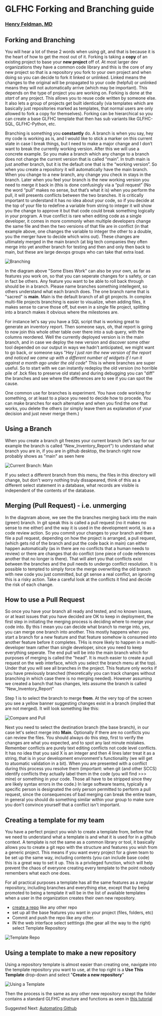 # GLFHC Forking and Branching guide

### [Henry Feldman, MD](mailto://hfeldman@glfhc.org)

## Forking and Branching

You will hear a lot of these 2 words when using git, and that is because it is the heart of how to get the most out of
it. Forking is taking a **copy** of an existing project to base your **new project** off of. At most larger dev
organizations they
have a common code library and this is the core of any new project so that is a repository you fork to your own project
and when doing so you can decide to fork it linked or unlinked. Linked means the changes to the original will be
propagated to your code (helpful) or unlinked means they will not automatically arrive (which may be important).
This depends on the type of project you are working on. Forking is done at the _start_ of any project. This allows you
to reuse code written by someone else. It also lets a group of projects get built identically (via templates which are basically
just repositories marked as templates, that normal users are only allowed to fork a copy for themselves). Forking can be hierarchical
so you can create a base GLFHC template that then has sub variants like GLFHC-SQL, GLFHC-Python, etc. 

Branching is something you **constantly** do. A branch is when you say, hey my code is working as is, and I would like
to stick a marker on this current state in case I break things, but I need to make a
major change and I don’t want to break the currently working version. After this we will use a concrete example. So you
make a branch which any change to a branch does not change the current version that is called “main”. In truth main is
just another branch, but it is the default one that is the “working version”. So when you create a repository it will
automatically have the main branch. When you change to a new branch, any change you check in stays in the branch. Later
when you feel your branch is the new working version you need to merge it back in (this is done confusingly via a “pull
request” (No the word “pull” makes no sense, but that’s what it is) when you perform the pull, it will presents
conflicts between the two branches. It is critically important to understand it has no idea about your code, so if you
decide at the top of your file to redefine a variable from string to integer it will show you the change to approve it
but that code could break something logically in your program. A true conflict is rare when editing code as a single
developer, it comes in more commonly when multiple developers change the same file and then the two versions of that
file are in conflict (in that example above, one changes the variable to integer the other to a double, you the merger
have to decide which wins out). These changes are ultimately merged in the main branch (at big tech companies they often
merge into yet another branch for testing and then and only then back to main, but these are large devops groups who can
take that extra load.

![Branching](images/branches_diagram.png "How Branches Work")

In the diagram above "Some Elses Work" can also be your own, as far as features you work on, so that you can seperate changes for s
safety, or can in fact be others. Any feature you want to be able to roll back through should be in a branch. Please name branches
something intellegent, so others understand what each branch does. The one branch name that is "sacred" is **main**. Main is the
default branch of all git projects. In complex multi-file projects branching is easier to visualize, when adding files, it makes sense
to carve those off, but even in a single file project, splitting into a branch makes it obvious where the milestones are.

For instance let's say you have a SQL script that is working great to generate an inventory report. Then someone says, oh, that report
is going to now join this whole other table over there into a sub query, with the columns reordered. Well the currently deployed version
is in the main branch, and in case we deploy the new version and discover some other tool depended on our output in ways
we hadn't anticipated, we might want to go back, or someone says "_Hey I just ran the new version of the report and noticed
we came up with a different number of widgets if I run it against a month ago under the old code_" This is where branches are 
super useful. So to start with we can instantly redeploy the old version (no horrible pile of .bck files to preserve old state) and during
debugging you can "diff" the branches and see where the differences are to see if you can spot the cause.

One common use for branches is experiment. You have code working for something, or at least to a place you need to decide how to 
procede. You can make branches for each alternative and when you find the one that works, you delete the others (or simply leave them
as explanation of your decision and just never merge them.)

## Using a Branch
When you create a branch git freezes your current branch (let's say for our example the branch is called "New_Inventory_Report") to understand what 
branch you are in, if you are in github desktop, the branch right now probably shows as "main" as seen here

![Current Branch: Main](images/main_branch.png "Current Branch")

If you select a different branch from this menu, the files in this directory will change, but don't worry nothing truly dissapeared,
think of this as a different select statement in a database, what records are visible is independent of the contents of the database.

## Merging (Pull Request) - i.e. unmerging
In the diagnram above, we see the the branches merging back into the main (green) branch. In git speak this is called a pull request (no it makes no
sense to me either) and the way it is used in the development world, is as a code review action. So you commit your changes to your 
branch and then file a pull request, depending on how the project is arranged, a pull request, (which gets rid of the branch and put the code back in 
main) can either happen automatically (as in there are no conflicts that a human needs to review) or there are changes that do conflict
(one piece of code references another that no longer is there). That will alert you that conflicts exist between the branches and the pull
needs to undergo conflict resolution. It is possible to tempted to simply force the merge overwriting the old branch with new 
code you just committed, but git sense a real conflict, an ignoring this is a risky action. Take a careful look at the conflicts
it find and decide the risk of each change.

## How to use a Pull Request
So once you have your branch all ready and tested, and no known issues, or at least issues that you have decided are OK to keep in
deployment, the first step in initiating the merging process is deciding where to merge your code into. By this I mean you can decide
what branch to merge into, yes, you can merge one branch into another. This mostly happens when you start a branch for a new feature
and that feature somehow is consumed into another feature before it completes. THis is more likely to happen in a multi-developer
team rather than single developer, since you need to keep everything seperate. The end pull will be into the main branch
which for purposes of merging is called the "head". It is much easier to create a pull request on the web interface, which you
select the branch menu at the top). Under that you will see all branches in the project. This feature only works if you have previously
branched (theoretically you can track changes without branching in which case there is no merging needed). However assuming we created
a banch that has changes, lets assume the branch is called "New_Inventory_Report"

Step 1 is to select the branch to merge **from**.
At the very top of the screen you see a yellow banner suggesting changes exist in a branch (implied that are not merged). It will look something like
this:

![Compare and Pull](images/compare_and_pull.png "Compare and Pull")

Next you need to select the destination branch (the base branch), in our case let's select merge into **Main**. Optionally if
there are no conflicts you can review the files. You should always do this step, first to verify the changes are what you expected, and to spot
any last minute mistakes. Remember conflicts are purely text editing conflicts not code level conflicts. It has no idea
that you said X is an integer and then 4 lines later treat it as a string, that is in your development environment's functionality (we will get to atuomatic validation in a bit). 
When you are presented with a conflict during this process you resolve them (important: when git (and other SCCS) identify conflicts they actually label them in the code (you will find >>> mine) or something
in your code. Those all have to be stripped since they are likely syntax errors in the code.) In large software
teams, typically a specific person is designated the only person permitted to perform a pull request, since the consequences 
of bad merging can break the entire team, in general you should do something similar within your group to make sure you don't
convince yourself that a conflict isn't important.

## Creating a template for my team
You have a perfect project you wish to create a template from, before that we need to understand what a template is and what it is used
for in a github context. A template is not the same as a common library or tool, it basically allows you to create a git repo
with the structure and features you wish from a generic project. This means if you want every project for a given team to be set up the same
way, including contents (you can include base code) this is a great way to set it up. This is a privileged function, which will help prevent
the chaos of everyone creating every template to the point nobody remembers what each one does. 

For all practical purposes a template has all the same features as a regular repository, including branches and everything else,
except that by being promoted to being a template it will be in the list of available templates when a user in the organization
creates their own new repository. 

- [create a repo](create_first_repo.md) like any other repo
- set up all the base features you want in your project (files, folders, etc)
- Commit and push the repo like any other.
- IN the web interface select setttings (the gear all the way to the right) select Template Repository

![Template Repo](images/template_repo.png "Template Repository Setting")

## Using a template to make a new repository
Using a repository template is almost easier than creating one, navigate into the template repository you want to use,
at the top right is a **Use This Template** drop-down and select "**Create a new repository**"

![Using a Template](images/use_template.png "Using a Template Repository")

Then the process is the same as any other new repository except the folder contains a standard GLFHC structure and functions as seen in [this tutorial](create_first_repo.md)

Suggested Next: [Automating Github](automation.md)